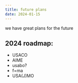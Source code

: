 ```yaml
---
title: future plans
date: 2024-01-15
---
```


we have great plans for the future

## 2024 roadmap:

- USACO
- AIME
- usabo?
- f=ma
- USA(J)MO